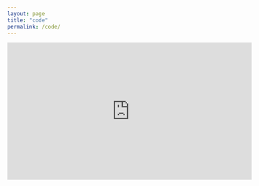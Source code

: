 ```yaml
---
layout: page
title: "code"
permalink: /code/
---
```


<iframe width="560" height="315" src="https://www.youtube.com/embed/dQw4w9WgXcQ" frameborder="0" allowfullscreen></iframe>
